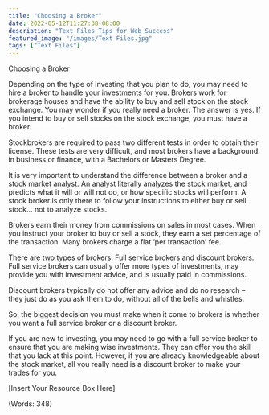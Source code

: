 ```yaml
---
title: "Choosing a Broker"
date: 2022-05-12T11:27:38-08:00
description: "Text Files Tips for Web Success"
featured_image: "/images/Text Files.jpg"
tags: ["Text Files"]
---
```


Choosing a Broker


Depending on the type of investing that you plan to do, you may need to hire a broker to handle your investments for you. Brokers work for brokerage houses and have the ability to buy and sell stock on the stock exchange. You may wonder if you really need a broker. The answer is yes. If you intend to buy or sell stocks on the stock exchange, you must have a broker. 

Stockbrokers are required to pass two different tests in order to obtain their license. These tests are very difficult, and most brokers have a background in business or finance, with a Bachelors or Masters Degree.

It is very important to understand the difference between a broker and a stock market analyst. An analyst literally analyzes the stock market, and predicts what it will or will not do, or how specific stocks will perform. A stock broker is only there to follow your instructions to either buy or sell stock… not to analyze stocks.

Brokers earn their money from commissions on sales in most cases. When you instruct your broker to buy or sell a stock, they earn a set percentage of the transaction. Many brokers charge a flat ‘per transaction’ fee.

There are two types of brokers: Full service brokers and discount brokers. Full service brokers can usually offer more types of investments, may provide you with investment advice, and is usually paid in commissions.

Discount brokers typically do not offer any advice and do no research – they just do as you ask them to do, without all of the bells and whistles. 

So, the biggest decision you must make when it come to brokers is whether you want a full service broker or a discount broker.

If you are new to investing, you may need to go with a full service broker to ensure that you are making wise investments. They can offer you the skill that you lack at this point. However, if you are already knowledgeable about the stock market, all you really need is a discount broker to make your trades for you. 


[Insert Your Resource Box Here]

(Words: 348)


